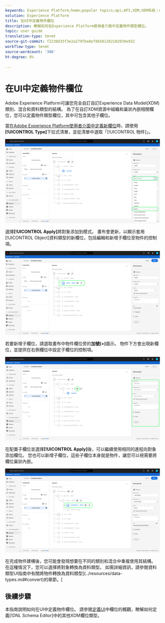 ```yaml
---
keywords: Experience Platform;home;popular topics;api;API;XDM;XDM系統；experience資料模型；資料模型；ui;workspace;object;field;
solution: Experience Platform
title: 在UI中定義物件欄位
description: 瞭解如何在Experience Platform使用者介面中定義物件類型欄位。
topic: user guide
translation-type: tm+mt
source-git-commit: f2238d35f3e2a279fbe8ef8b581282102039e932
workflow-type: tm+mt
source-wordcount: '306'
ht-degree: 0%

---
```



# 在UI中定義物件欄位

Adobe Experience Platform可讓您完全自訂自訂Experience Data Model(XDM)類別、混合和資料類型的結構。 為了在自訂XDM資源中組織和巢狀內嵌相關欄位，您可以定義物件類型欄位，其中可包含其他子欄位。

當[在Adobe Experience Platform使用者介面中定義新欄位](./overview.md#define)時，請使用&#x200B;**[!UICONTROL Type]**&#x200B;下拉式清單，並從清單中選取「[!UICONTROL 物件]」。

![](../../images/ui/fields/special/object.png)

選擇&#x200B;**[!UICONTROL Apply]**&#x200B;將對象添加到模式。 畫布會更新，以顯示套用[!UICONTROL Object]資料類型的新欄位，包括編輯和新增子欄位至物件的控制項。

![](../../images/ui/fields/special/object-applied.png)

若要新增子欄位，請選取畫布中物件欄位旁的&#x200B;**加號(+)**&#x200B;圖示。 物件下方會出現新欄位，並提供在右側欄位中設定子欄位的控制項。

![](../../images/ui/fields/special/object-add-field.png)

在配置子欄位並選擇&#x200B;**[!UICONTROL Apply]**&#x200B;後，可以繼續使用相同的進程向對象添加欄位。 您也可以新增子欄位，這些子欄位本身就是物件，讓您可以視需要將欄位巢狀內嵌。

![](../../images/ui/fields/special/object-nested.png)

在完成物件建構後，您可能會發現想要在不同的類別和混合中重複使用其結構。 在這種情況下，您可以選擇將對象轉換為資料類型。 如需詳細資訊，請參閱資料類型UI指南中有關將物件轉換為資料類型](../resources/data-types.md#convert)的章節。[

## 後續步驟

本指南說明如何在UI中定義物件欄位。 請參閱[定義UI](./overview.md#special)中欄位的概觀，瞭解如何定義[!DNL Schema Editor]中的其他XDM欄位類型。
